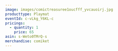 ```yaml
---
image: images/comictreasuree1oucfff_yvcauoirj.jpg
producttype: Playmat
eventId: c-vLkg_Y6KL-c
pricings:
  - quantity: 1
    price: 65
asin: s-Weto0TMrQ-s
merchandise: comiket
---
```

